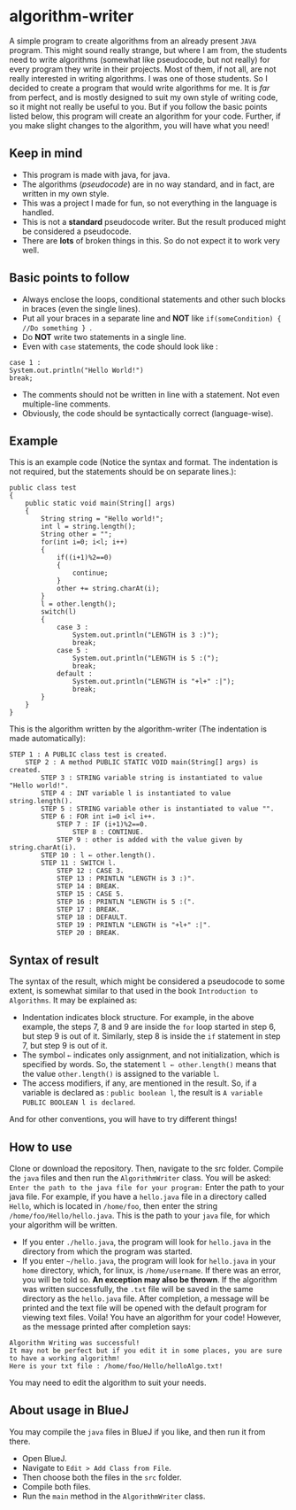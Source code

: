 # algorithm-writer
A simple program to create algorithms from an already present `JAVA` program. This might sound really strange, but where I am from, the students need to write algorithms (somewhat like pseudocode, but not really) for every program they write in their projects. Most of them, if not all, are not really interested in writing algorithms. I was one of those students. So I decided to create a program that would write algorithms for me. It is *far* from perfect, and is mostly designed to suit my own style of writing code, so it might not really be useful to you. But if you follow the basic points listed below, this program will create an algorithm for your code. Further, if you make slight changes to the algorithm, you will have what you need! 

## Keep in mind
* This program is made with java, for java.
* The algorithms (*pseudocode*) are in no way standard, and in fact, are written in my own style.
* This was a project I made for fun, so not everything in the language is handled.
* This is not a **standard** pseudocode writer. But the result produced might be considered a pseudocode.
* There are **lots** of broken things in this. So do not expect it to work very well.

## Basic points to follow
* Always enclose the loops, conditional statements and other such blocks in braces (even the single lines).
* Put all your braces in a separate line and **NOT** like `if(someCondition) { //Do something } `.
* Do **NOT** write two statements in a single line.
* Even with `case` statements, the code should look like :
```
case 1 :
System.out.println("Hello World!")
break;
```
* The comments should not be written in line with a statement. Not even multiple-line comments.
* Obviously, the code should be syntactically correct (language-wise).

## Example
This is an example code (Notice the syntax and format. The indentation is not required, but the statements should be on separate lines.):
```
public class test
{
    public static void main(String[] args)
    {
        String string = "Hello world!";
        int l = string.length();
        String other = "";
        for(int i=0; i<l; i++)
        {
            if((i+1)%2==0)
            {
                continue;
            }
            other += string.charAt(i);
        }
        l = other.length();
        switch(l)
        {
            case 3 :
                System.out.println("LENGTH is 3 :)");
                break;
            case 5 :
                System.out.println("LENGTH is 5 :(");
                break;
            default :
                System.out.println("LENGTH is "+l+" :|");
                break;
        }
    }
}
```
This is the algorithm written by the algorithm-writer (The indentation is made automatically):
```
STEP 1 : A PUBLIC class test is created.
    STEP 2 : A method PUBLIC STATIC VOID main(String[] args) is created.
        STEP 3 : STRING variable string is instantiated to value "Hello world!".
        STEP 4 : INT variable l is instantiated to value string.length().
        STEP 5 : STRING variable other is instantiated to value "".
        STEP 6 : FOR int i=0 i<l i++.
            STEP 7 : IF (i+1)%2==0.
                STEP 8 : CONTINUE.
            STEP 9 : other is added with the value given by string.charAt(i).
        STEP 10 : l ← other.length().
        STEP 11 : SWITCH l.
            STEP 12 : CASE 3.
            STEP 13 : PRINTLN "LENGTH is 3 :)".
            STEP 14 : BREAK.
            STEP 15 : CASE 5.
            STEP 16 : PRINTLN "LENGTH is 5 :(".
            STEP 17 : BREAK.
            STEP 18 : DEFAULT.
            STEP 19 : PRINTLN "LENGTH is "+l+" :|".
            STEP 20 : BREAK.
```
## Syntax of result
The syntax of the result, which might be considered a pseudocode to some extent, is somewhat similar to that used in the book `Introduction to Algorithms`. It may be explained as:

* Indentation indicates block structure. For example, in the above example, the steps 7, 8 and 9 are inside the `for` loop started in step 6, but step 9 is out of it. Similarly, step 8 is inside the `if` statement in step 7, but step 9 is out of it.
* The symbol `←` indicates only assignment, and not initialization, which is specified by words. So, the statement `l ← other.length()` means that the value `other.length()` is assigned to the variable `l`.
* The access modifiers, if any, are mentioned in the result. So, if a variable is declared as : `public boolean l`, the result is `A variable PUBLIC BOOLEAN l is declared`.

And for other conventions, you will have to try different things!

## How to use
Clone or download the repository. Then, navigate to the src folder. Compile the `java` files and then run the `AlgorithmWriter` class. You will be asked:
`Enter the path to the java file for your program:`
Enter the path to your java file. For example, if you have a `hello.java` file in a directory called `Hello`, which is located in `/home/foo`, then enter the string `/home/foo/Hello/hello.java`. This is the path to your `java` file, for which your algorithm will be written.
* If you enter `./hello.java`, the program will look for `hello.java` in the directory from which the program was started.
* If you enter `~/hello.java`, the program will look for `hello.java` in your `home` directory, which, for linux, is `/home/username`.
If there was an error, you will be told so. **An exception may also be thrown**. If the algorithm was written successfully, the `.txt` file will be saved in the same directory as the `hello.java` file. After completion, a message will be printed and the text file will be opened with the default program for viewing text files.
Voila! You have an algorithm for your code!
However, as the message printed after completion says:
```
Algorithm Writing was successful!
It may not be perfect but if you edit it in some places, you are sure to have a working algorithm!
Here is your txt file : /home/foo/Hello/helloAlgo.txt!
```
You may need to edit the algorithm to suit your needs.

## About usage in BlueJ
You may compile the `java` files in BlueJ if you like, and then run it from there.
* Open BlueJ.
* Navigate to `Edit > Add Class from File`.
* Then choose both the files in the `src` folder.
* Compile both files.
* Run the `main` method in the `AlgorithmWriter` class.
